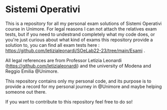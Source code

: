 # Sistemi Operativi
This is a repository for all my personal exam solutions of Sistemi Operativi course in Unimore. For legal reasons I can not attach the relatives exam tests, but if you need to undestrand completely what my code does, or you're just curious about what kind of exams this repository provide a solution to, you can find all exam tests here : https://github.com/letizialeonardi/SOeLab22-23/tree/main/Esami .

All legal references are from Professor Letizia Leonardi (https://github.com/letizialeonardi) and the university of Modena and Reggio Emilia @Unimore.

This repository contains only my personal code, and its purpose is to provide a record for my personal journey in @Unimore and maybe helping someone out there. 

If you want to contribute to this repository feel free to do so!


